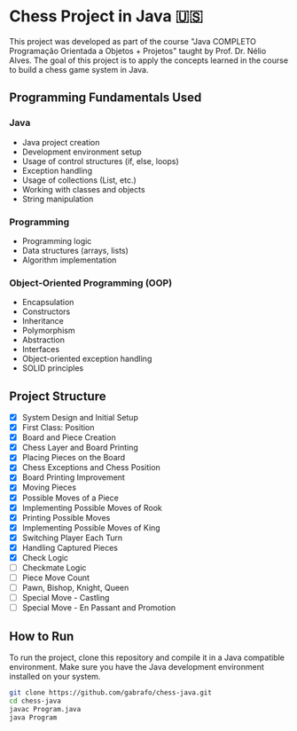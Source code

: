 # Chess Project in Java 🇺🇸

This project was developed as part of the course "Java COMPLETO Programação Orientada a Objetos + Projetos" taught by Prof. Dr. Nélio Alves. The goal of this project is to apply the concepts learned in the course to build a chess game system in Java.

## Programming Fundamentals Used

### Java

- Java project creation
- Development environment setup
- Usage of control structures (if, else, loops)
- Exception handling
- Usage of collections (List, etc.)
- Working with classes and objects
- String manipulation

### Programming

- Programming logic
- Data structures (arrays, lists)
- Algorithm implementation

### Object-Oriented Programming (OOP)

- Encapsulation
- Constructors
- Inheritance
- Polymorphism
- Abstraction
- Interfaces
- Object-oriented exception handling
- SOLID principles

## Project Structure

- [x] System Design and Initial Setup
- [x] First Class: Position
- [x] Board and Piece Creation
- [x] Chess Layer and Board Printing
- [x] Placing Pieces on the Board
- [x] Chess Exceptions and Chess Position
- [x] Board Printing Improvement
- [x] Moving Pieces
- [x] Possible Moves of a Piece
- [x] Implementing Possible Moves of Rook
- [x] Printing Possible Moves
- [x] Implementing Possible Moves of King
- [x] Switching Player Each Turn
- [x] Handling Captured Pieces
- [x] Check Logic
- [ ] Checkmate Logic
- [ ] Piece Move Count
- [ ] Pawn, Bishop, Knight, Queen
- [ ] Special Move - Castling
- [ ] Special Move - En Passant and Promotion

## How to Run

To run the project, clone this repository and compile it in a Java compatible environment. Make sure you have the Java development environment installed on your system.

```bash
git clone https://github.com/gabrafo/chess-java.git
cd chess-java
javac Program.java
java Program
```
